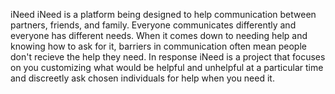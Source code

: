 

iNeed
iNeed is a platform being designed to help communication between partners, friends, and family. Everyone communicates differently and everyone has different needs. When it comes down to needing help and knowing how to ask for it, barriers in communication often mean people don't recieve the help they need. In response iNeed is a project that focuses on you customizing what would be helpful and unhelpful at a particular time and discreetly ask chosen individuals for help when you need it. 
